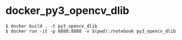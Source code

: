 # docker_py3_opencv_dlib

```
$ docker build . -t py3_opencv_dlib
$ docker run -it -p 8888:8888 -v $(pwd):/notebook py3_opencv_dlib
```
